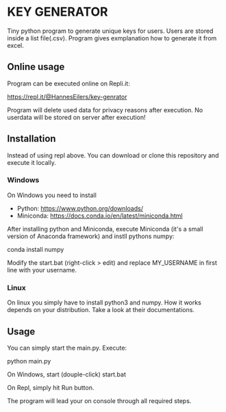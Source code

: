 # KEY GENERATOR
Tiny python program to generate unique keys for users.
Users are stored inside a list file(.csv).
Program gives exmplanation how to generate it from excel.

## Online usage
Program can be executed online on Repli.it:

https://repl.it/@HannesEilers/key-genrator

Program will delete used data for privacy reasons after execution. No userdata will be stored on server after execution!

## Installation
Instead of using repl above. You can download or clone this repository and execute it locally.

### Windows
On Windows you need to install

- Python: https://www.python.org/downloads/
- Miniconda: https://docs.conda.io/en/latest/miniconda.html

After installing python and Miniconda, execute Miniconda (it's a small version of Anaconda framework) and instll pythons numpy:

conda install numpy

Modify the start.bat (right-click > edit) and replace MY_USERNAME in first line with your username.

### Linux
On linux you simply have to install python3 and numpy.
How it works depends on your distribution. Take a look at their documentations.


## Usage
You can simply start the main.py. Execute:

   python main.py
   
On Windows, start (douple-click) start.bat

On Repl, simply hit Run button.

The program will lead your on console through all required steps.
